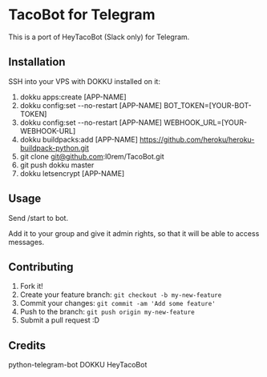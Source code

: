 # TacoBot for Telegram

This is a port of HeyTacoBot (Slack only) for Telegram.

## Installation

SSH into your VPS with DOKKU installed on it:
1. dokku apps:create [APP-NAME]
2. dokku config:set --no-restart [APP-NAME] BOT_TOKEN=[YOUR-BOT-TOKEN]
3. dokku config:set --no-restart [APP-NAME] WEBHOOK_URL=[YOUR-WEBHOOK-URL]
4. dokku buildpacks:add [APP-NAME]  https://github.com/heroku/heroku-buildpack-python.git
5. git clone git@github.com:l0rem/TacoBot.git
6. git push dokku master
6. dokku letsencrypt [APP-NAME]

## Usage

Send /start to bot.

Add it to your group and give it admin rights, so that it will be able to access messages.

## Contributing

1. Fork it!
2. Create your feature branch: `git checkout -b my-new-feature`
3. Commit your changes: `git commit -am 'Add some feature'`
4. Push to the branch: `git push origin my-new-feature`
5. Submit a pull request :D

## Credits

python-telegram-bot 
DOKKU 
HeyTacoBot
